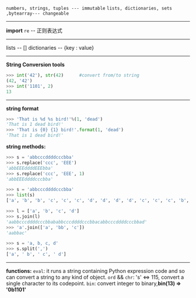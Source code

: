 `numbers, strings, tuples --- immutable`
`lists, dictionaries, sets ,bytearray--- changeable`

----------

**import**
`re` -- 正则表达式



----------
lists -- []
dictionaries -- {key : value}



----------
**String Conversion tools**
```python
>>> int('42'), str(42)		#convert from/to string
(42, '42')
>>> int('1101', 2)
13
```

----------
**string format**
```python
>>> 'That is %d %s bird!'%(1, 'dead')
'That is 1 dead bird!'
>>> 'That is {0} {1} bird!'.format(1, 'dead')
'That is 1 dead bird!'
```
**string methods:**
```python
>>> s = 'abbcccddddcccbba'
>>> s.replace('ccc', 'EEE')
'abbEEEddddEEEbba'
>>> s.replace('ccc', 'EEE', 1)
'abbEEEddddcccbba'

```
```python
>>> s = 'abbcccddddcccbba'
>>> list(s)
['a', 'b', 'b', 'c', 'c', 'c', 'd', 'd', 'd', 'd', 'c', 'c', 'c', 'b', 'b', 'a']
```
```python
>>> l = ['a', 'b', 'c', 'd']
>>> s.join(l)
'aabbcccddddcccbbababbcccddddcccbbacabbcccddddcccbbad'
>>> 'a'.join(['a', 'bb', 'c'])
'aabbac'
```
```python
>>> s = 'a, b, c, d'
>>> s.split(',')
['a', ' b', ' c', ' d']
```

----------
**functions:**
`eval`: it runs a string containing Python expression code and so can convert a string to any kind of object.
`ord` && `chr`: 's' <=> 115, convert a single character to its codepoint.
`bin`:  convert integer to binary,**bin(13) => '0b1101'**